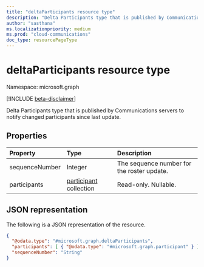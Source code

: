 ```yaml
---
title: "deltaParticipants resource type"
description: "Delta Participants type that is published by Communications servers to notify changed participants since last update."
author: "sasthana"
ms.localizationpriority: medium
ms.prod: "cloud-communications"
doc_type: resourcePageType
---
```


# deltaParticipants resource type

Namespace: microsoft.graph

[!INCLUDE [beta-disclaimer](../../includes/beta-disclaimer.md)]

Delta Participants type that is published by Communications servers to notify changed participants since last update.

## Properties
| Property	     | Type    | Description                                                |
|:---------------|:--------|:-----------------------------------------------------------|
| sequenceNumber     | Integer  | The sequence number for the roster update.      |
| participants        | [participant](participant.md) collection             | Read-only. Nullable.                                                |

## JSON representation

The following is a JSON representation of the resource.

```json
{
  "@odata.type": "#microsoft.graph.deltaParticipants",
  "participants": [ { "@odata.type": "#microsoft.graph.participant" } ],
  "sequenceNumber": "String"
}
```


